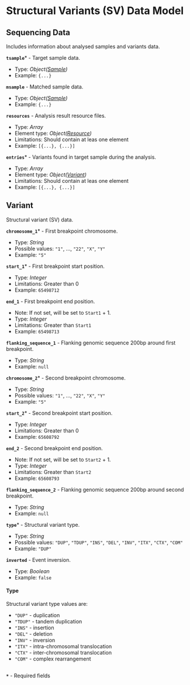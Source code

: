 # Structural Variants (SV) Data Model

## Sequencing Data
Includes information about analysed samples and variants data.

**`tsample`*** - Target sample data. 
- Type: _Object([Sample](api-models-sample.md))_
- Example: `{...}`

**`msample`** - Matched sample data.
- Type: _Object([Sample](api-models-sample.md))_
- Example: `{...}`

**`resources`** - Analysis result resource files.
- Type: _Array_
- Element type: _Object([Resource](api-models-resource.md))_
- Limitations: Should contain at leas one element
- Example: `[{...}, {...}]`

**`entries`*** - Variants found in target sample during the analysis.
- Type: _Array_
- Element type: _Object([Variant](api-models-sv.md#variant))_
- Limitations: Should contain at leas one element
- Example: `[{...}, {...}]`

## Variant
Structural variant (SV) data.

**`chromosome_1`*** - First breakpoint chromosome.
- Type: _String_
- Possible values: `"1"`, ..., `"22"`, `"X"`, `"Y"`
- Example: `"5"`

**`start_1`*** - First breakpoint start position.
- Type: _Integer_
- Limitations: Greater than 0
- Example: `65498712`

**`end_1`** - First breakpoint end position.
- Note: If not set, will be set to `Start1` + 1.
- Type: _Integer_
- Limitations: Greater than `Start1`
- Example: `65498713`

**`flanking_sequence_1`** - Flanking genomic sequence 200bp around first breakpoint.
- Type: _String_
- Example: `null`

**`chromosome_2`*** - Second breakpoint chromosome.
- Type: _String_
- Possible values: `"1"`, ..., `"22"`, `"X"`, `"Y"`
- Example: `"5"`

**`start_2`*** - Second breakpoint start position.
- Type: _Integer_
- Limitations: Greater than 0
- Example: `65608792`

**`end_2`** - Second breakpoint end position.
- Note: If not set, will be set to `Start2` + 1.
- Type: _Integer_
- Limitations: Greater than `Start2`
- Example: `65608793`

**`flanking_sequence_2`** - Flanking genomic sequence 200bp around second breakpoint.
- Type: _String_
- Example: `null`

**`type`*** - Structural variant type.
- Type: _String_
- Possible values: `"DUP"`, `"TDUP"`, `"INS"`, `"DEL"`, `"INV"`, `"ITX"`, `"CTX"`, `"COM"`
- Example: `"DUP"`

**`inverted`** - Event inversion.
- Type: _Boolean_
- Example: `false`

#### Type
Structural variant type values are:
- `"DUP"` - duplication
- `"TDUP"` - tandem duplication
- `"INS"` - insertion
- `"DEL"` - deletion
- `"INV"` - inversion
- `"ITX"` - intra-chromosomal translocation
- `"CTX"` - inter-chromosomal translocation
- `"COM"` - complex rearrangement

##
**`*`** - Required fields
